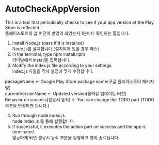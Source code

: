 # AutoCheckAppVersion
This is a tool that periodically checks to see if your app version of the Play Store is reflected.<br>
플레이스토어의 앱 버전이 반영이 되었는지 1분마다 확인하는 툴입니다.

1. Install Node.js (pass if it is installed)<br>
   Node.js를 설치합니다.(설치되어 있을 경우 패스)
2. In the terminal, type npm install.npm<br>
   터미널에서 install을 입력합니다.
3. Modify the index.js file according to your settings.<br>
   index.js 파일을 각자 설정에 맞게 수정합니다.

packageName <- Google Play Store package name(구글 플레이스토어 패키지명)<br>
currentVersionName <- Updated version(올라갈 업데이트 버전)<br>
Behavior on success(성공시 동작) <- You can change the TODO part.(TODO 부분을 변경하면 됩니다.)<br>

4. Run through node index.js.<br>
   node index.js 를 통해 실행합니다.
5. If successful, it executes the action part on success and the app is terminated.<br>
   성공하게 되면 성공시 동작 부분을 실행하고 앱이 종료됩니다.
